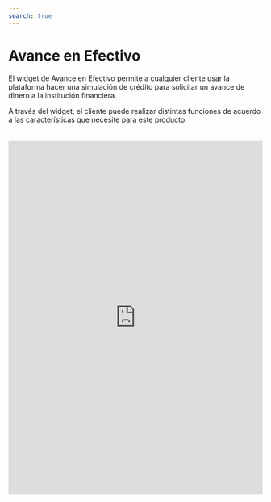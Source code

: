 ```yaml
---
search: true
---
```


# Avance en Efectivo

El widget de Avance en Efectivo permite a cualquier cliente usar la plataforma hacer una simulación de crédito para solicitar un avance de dinero a la institución financiera.

A través del widget, el cliente puede realizar distintas funciones de acuerdo a las características que necesite para este producto.

<iframe src="https://widgets.modyo.com/personas/retail-cash-advance" width="100%" height="700px" frameBorder="0" style="overflow:auto;margin-top:20px;"/>

### Propiedades

En primera vista, el cliente podrá seleccionar las características del Avance en Efectivo y su pago para realizar la simulación.

|Funcionalidad|Descripción|
|:------------|:----------|
|Origen|Selecciona la tarjeta de la cual se extraerá el monto en efectiva.|
|Destino|Muestra la cuenta de destino del efectivo que se solicita.|
Monto del Avance|Esa sección permite añadir el monto que se solicita en efectivo|
|Cuotas|El cliente puede seleccionar la cantidad de cuotas en las que se pagará el monto solicitado|


### Simulación

Tras las características seleccionadas, el widget mostrará la simulación del avance y los detalles de los pagos que se realizarán.

|Funcionalidad|Descripción|
|:------------|:----------|
|Costo total del avance|Muestra el monto de deuda que se aplicará en la tarjeta.|
|Valor de la cuota|Muestra el valor de cada cuota que se cobrará según el tiempo solicitado.|
Tasa de interés mensual|Se muestra la tasa de interés mensual del avance solicitado.|
|Tasa de interés anual|Se muestra la tasa de interés anual del avance solicitado.|